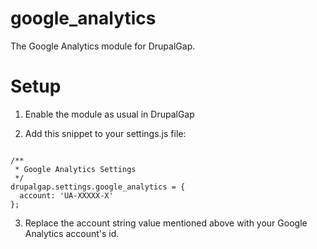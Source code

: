 google_analytics
================

The Google Analytics module for DrupalGap.

Setup
=====

1. Enable the module as usual in DrupalGap

2. Add this snippet to your settings.js file: 

```

/**
 * Google Analytics Settings
 */
drupalgap.settings.google_analytics = {
  account: 'UA-XXXXX-X'
};

```

3. Replace the account string value mentioned above with your Google Analytics
   account's id.

